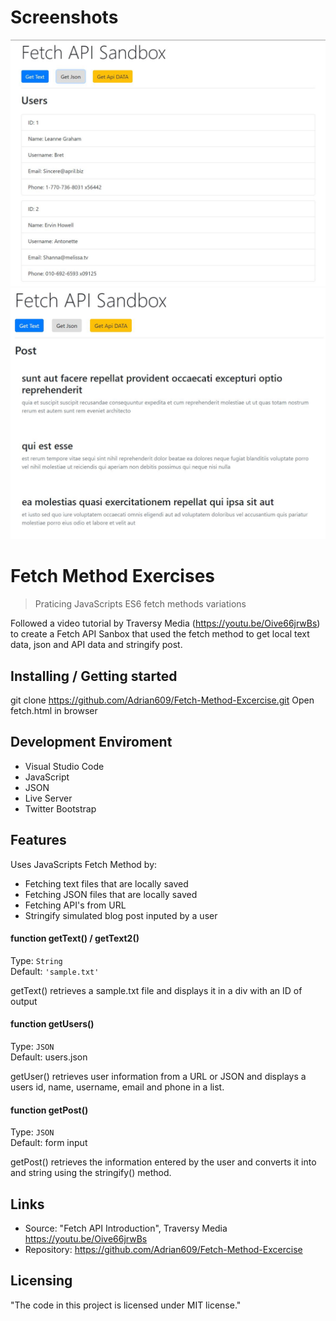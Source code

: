 # Screenshots
![Get User](FetchAPI-1.JPG)
![Get Post](FetchAPI-2.JPG)

# Fetch Method Exercises
> Praticing JavaScripts ES6 fetch methods variations

Followed a video tutorial by Traversy Media (https://youtu.be/Oive66jrwBs) to create a Fetch API Sanbox that used the fetch method to get local text data, json and API data and stringify post.

## Installing / Getting started

git clone https://github.com/Adrian609/Fetch-Method-Excercise.git
Open fetch.html in browser

## Development Enviroment
  * Visual Studio Code
  * JavaScript
  * JSON
  * Live Server
  * Twitter Bootstrap

## Features

Uses JavaScripts Fetch Method by:
* Fetching text files that are locally saved
* Fetching JSON files that are locally saved
* Fetching API's from URL
* Stringify simulated blog post inputed by a user

#### function getText() / getText2()
Type: `String`  
Default: `'sample.txt'`

getText() retrieves a sample.txt file and displays it in a div with an ID of output

#### function getUsers()
Type: `JSON`  
Default: users.json

getUser() retrieves user information from a URL or JSON and displays a users id, name, username, email and phone in a list.

#### function getPost()
Type: `JSON`  
Default: form input

getPost() retrieves the information entered by the user and converts it into and string using the stringify() method.

## Links

- Source: "Fetch API Introduction", Traversy Media https://youtu.be/Oive66jrwBs
- Repository: https://github.com/Adrian609/Fetch-Method-Excercise

## Licensing

"The code in this project is licensed under MIT license."
